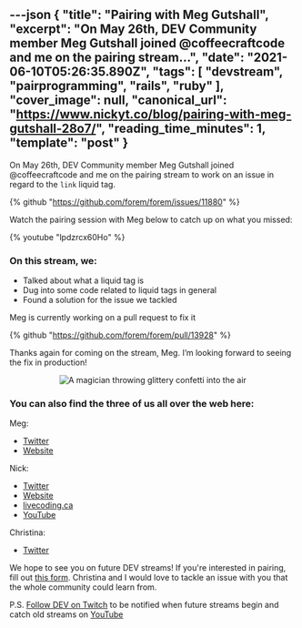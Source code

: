 ---json
{
  "title": "Pairing with Meg Gutshall",
  "excerpt": "On May 26th, DEV Community member Meg Gutshall joined @coffeecraftcode and me on the pairing stream...",
  "date": "2021-06-10T05:26:35.890Z",
  "tags": [
    "devstream",
    "pairprogramming",
    "rails",
    "ruby"
  ],
  "cover_image": null,
  "canonical_url": "https://www.nickyt.co/blog/pairing-with-meg-gutshall-28o7/",
  "reading_time_minutes": 1,
  "template": "post"
}
---

On <time datetime="2021-05-26">May 26th</time>, DEV Community member Meg Gutshall joined @coffeecraftcode and me on the pairing stream to work on an issue in regard to the `link` liquid tag.

{% github "https://github.com/forem/forem/issues/11880" %}

Watch the pairing session with Meg below to catch up on what you missed:

{% youtube "lpdzrcx60Ho" %}

### On this stream, we:

- Talked about what a liquid tag is
- Dug into some code related to liquid tags in general
- Found a solution for the issue we tackled

Meg is currently working on a pull request to fix it

{% github "https://github.com/forem/forem/pull/13928" %}

Thanks again for coming on the stream, Meg. I’m looking forward to seeing the fix in production!

<center>

![A magician throwing glittery confetti into the air](https://media.giphy.com/media/s2qXK8wAvkHTO/giphy.gif)

</center>

### You can also find the three of us all over the web here:

Meg:

- [Twitter](https://twitter.com/meg_gutshall)
- [Website](http://meghangutshall.com)

Nick:

- [Twitter](https://twitter.com/nickytonline)
- [Website](https://iamdeveloper.com/)
- [livecoding.ca](https://livecoding.ca)
- [YouTube](https://youtube.iamdeveloper.com)

Christina:

- [Twitter](https://twitter.com/coffeecraftcode)

We hope to see you on future DEV streams! If you're interested in pairing, fill out [this form](https://iamdeveloper.com/pair). Christina and I would love to tackle an issue with you that the whole community could learn from.

P.S. [Follow DEV on Twitch](https://twitch.tv/thepracticaldev) to be notified when future streams begin and catch old streams on [YouTube](https://www.youtube.com/c/thepracticaldevteam)

